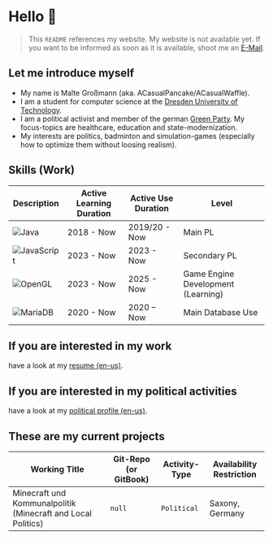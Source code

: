 # Hello 👋
> This `README` references my website. My website is not available yet. If you want to be informed as soon as it is available, shoot me an [E-Mail](mailto:malte@hey-malte.de).

## Let me introduce myself
- My name is Malte Großmann (aka. ACasualPancake/ACasualWaffle).
- I am a student for computer science at the [Dresden University of Technology](https://tu-dresden.de/).
- I am a political activist and member of the german [Green Party](https://www.gruene.de/). My focus-topics are healthcare, education and state-modernization.
- My interests are politics, badminton and simulation-games (especially how to optimize them without loosing realism).

## Skills (Work)
| Description | Active Learning Duration | Active Use Duration | Level |
|-------------|-------------------|---------------------|-------|
| ![Java](https://img.shields.io/badge/java-%23ED8B00.svg?style=for-the-badge&logo=openjdk&logoColor=white) | 2018 - Now | 2019/20 - Now | Main PL |
| ![JavaScript](https://img.shields.io/badge/javascript-%23323330.svg?style=for-the-badge&logo=javascript&logoColor=%23F7DF1E) | 2023 - Now | 2023 - Now | Secondary PL |
| ![OpenGL](https://img.shields.io/badge/OpenGL-%23FFFFFF.svg?style=for-the-badge&logo=opengl) | 2023 - Now | 2025 - Now | Game Engine Development (Learning) |
| ![MariaDB](https://img.shields.io/badge/MariaDB-003545?style=for-the-badge&logo=mariadb&logoColor=white) | 2020 - Now | 2020 – Now | Main Database Use |


## If you are interested in my work
have a look at my [resume (en-us)](https://www.hey-malte.de/rbr/resume?lang=en-us).

## If you are interested in my political activities
have a look at my [political profile (en-us)](https://www.hey-malte.de/rbr/political-profile?lang=en-us).

## These are my current projects
| Working Title | Git-Repo (or GitBook) | Activity-Type | Availability Restriction |
|---------------|------------------------------|---------------|--------------------------|
| Minecraft und Kommunalpolitik (Minecraft and Local Politics) | `null` | `Political` | Saxony, Germany |
